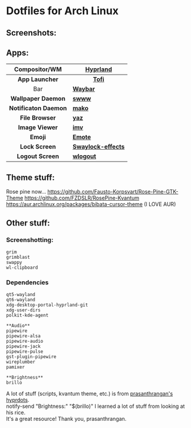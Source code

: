 # Dotfiles for Arch Linux

## Screenshots:

## Apps:

| <center>Compositor/WM</center>          | <center>[Hyprland](https://hyprland.org/)</center>                  |
| --------------------------------------- | ------------------------------------------------------------------- |
| <center>**App Launcher**</center>       | <center>[**Tofi**](https://github.com/philj56/tofi)</center>        |
| <center>Bar</center>                    | [**Waybar**](https://github.com/Alexays/Waybar)                     |
| <center>**Wallpaper Daemon**</center>   | [**swww**](https://github.com/Horus645/swww)                        |
| <center>**Notificaton Daemon**</center> | [**mako**](https://github.com/emersion/mako)                        |
| <center>**File Browser**</center>       | [**yaz**](https://github.com/sxyazi/yazi)                           |
| <center>**Image Viewer**</center>       | [**imv**](https://git.sr.ht/~exec64/imv/)                           |
| <center>**Emoji**</center>              | [**Emote**](https://github.com/tom-james-watson/Emote)              |
| <center>**Lock Screen**</center>        | [**Swaylock-effects**](https://github.com/jirutka/swaylock-effects) |
| <center>**Logout Screen**</center>      | [**wlogout**](https://github.com/ArtsyMacaw/wlogout)                |

## Theme stuff:
Rose pine now...
https://github.com/Fausto-Korpsvart/Rose-Pine-GTK-Theme
https://github.com/FZDSLR/RosePine-Kvantum
https://aur.archlinux.org/packages/bibata-cursor-theme (I LOVE AUR)

## Other stuff:

### Screenshotting:

```
grim
grimblast
swappy
wl-clipboard
```

### Dependencies

```
qt5-wayland
qt6-wayland
xdg-desktop-portal-hyprland-git
xdg-user-dirs
polkit-kde-agent

**Audio**
pipewire
pipewire-alsa
pipewire-audio
pipewire-jack
pipewire-pulse
gst-plugin-pipewire
wireplumber
pamixer

**Brightness**
brillo
```

A lot of stuff (scripts, kvantum theme, etc.) is from [prasanthrangan's hyprdots](https://github.com/prasanthrangan/hyprdots). <br>
notify-send "Brightness:" "$(brillo)"
I learned a lot of stuff from looking at his rice. <br>
It's a great resource! Thank you, prasanthrangan.
